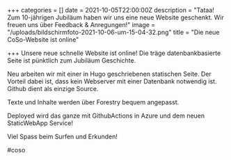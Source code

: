 +++
categories = []
date = 2021-10-05T22:00:00Z
description = "Tataa! Zum 10-jährigen Jubiläum haben wir uns eine neue Website geschenkt. Wir freuen uns über Feedback & Anregungen!"
image = "/uploads/bildschirmfoto-2021-10-06-um-15-04-32.png"
title = "Die neue CoSo-Website ist online"

+++
Unsere neue schnelle Website ist online! Die träge datenbankbasierte Seite ist pünktlich zum Jubiläum Geschichte. 

Neu arbeiten wir mit einer in Hugo geschriebenen statischen Seite. Der Vorteil dabei ist, dass kein Webserver mit einer Datenbank notwendig ist. Github dient als einzige Source.

Texte und Inhalte werden über Forestry bequem angepasst.

Deployed wird das ganze mit GithubActions in Azure und dem neuen StaticWebApp Service!

Viel Spass beim Surfen und Erkunden!

\#coso